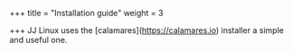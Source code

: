 +++
title = "Installation guide"
weight = 3

+++
JJ Linux uses the \[calamares\](https://calamares.io) installer a simple and useful one.